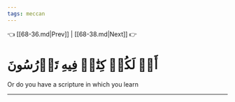 ```yaml
---
tags: meccan
---
```


👈 [[68-36.md|Prev]] | [[68-38.md|Next]] 👉

# أَمۡ لَكُمۡ كِتَٰبٞ فِيهِ تَدۡرُسُونَ

Or do you have a scripture in which you learn

---

